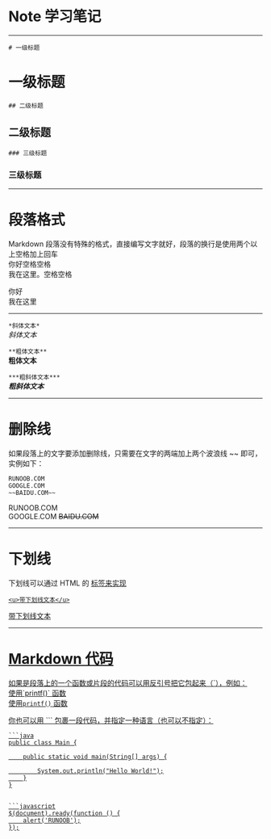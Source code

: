 # Note 学习笔记

* * *
```# 一级标题 ``` 
# 一级标题  
```## 二级标题 ``` 
## 二级标题
```### 三级标题```  
### 三级标题  

* * *
# 段落格式
Markdown 段落没有特殊的格式，直接编写文字就好，段落的换行是使用两个以上空格加上回车  
你好<kbd>空格</kbd><kbd>空格</kbd>  
我在这里。<kbd>空格</kbd><kbd>空格</kbd>  

你好  
我在这里  

* * *
```*斜体文本*```  
*斜体文本*  

```**粗体文本** ```  
**粗体文本**

```***粗斜体文本***  ```  
***粗斜体文本***
* * *

# 删除线
如果段落上的文字要添加删除线，只需要在文字的两端加上两个波浪线 ~~ 即可，实例如下：  
```
RUNOOB.COM  
GOOGLE.COM  
~~BAIDU.COM~~  
```
RUNOOB.COM  
GOOGLE.COM 
~~BAIDU.COM~~
* * *
# 下划线
下划线可以通过 HTML 的 <u> 标签来实现  
```
<u>带下划线文本</u>
```  
<u>带下划线文本</u>
* * *

# Markdown 代码
如果是段落上的一个函数或片段的代码可以用反引号把它包起来（\`），例如：  
使用\`printf()\` 函数  
使用`printf()` 函数  

你也可以用 \`\`\` 包裹一段代码，并指定一种语言（也可以不指定）：  

```
```java
public class Main {

    public static void main(String[] args) {

        System.out.println("Hello World!");
    }
}
```
```  

```javascript
$(document).ready(function () {
    alert('RUNOOB');
});
```